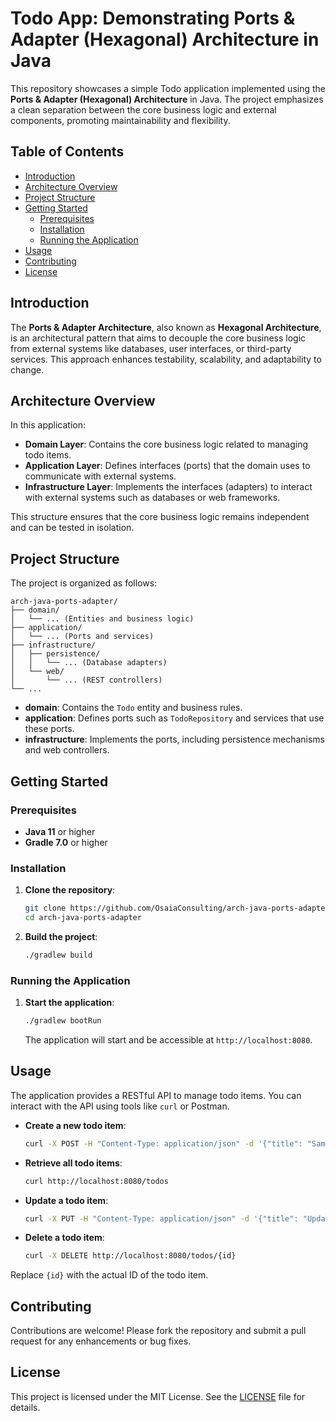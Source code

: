 # Todo App: Demonstrating Ports & Adapter (Hexagonal) Architecture in Java

This repository showcases a simple Todo application implemented using the **Ports & Adapter (Hexagonal) Architecture** in Java. The project emphasizes a clean separation between the core business logic and external components, promoting maintainability and flexibility.

## Table of Contents

- [Introduction](#introduction)
- [Architecture Overview](#architecture-overview)
- [Project Structure](#project-structure)
- [Getting Started](#getting-started)
  - [Prerequisites](#prerequisites)
  - [Installation](#installation)
  - [Running the Application](#running-the-application)
- [Usage](#usage)
- [Contributing](#contributing)
- [License](#license)

## Introduction

The **Ports & Adapter Architecture**, also known as **Hexagonal Architecture**, is an architectural pattern that aims to decouple the core business logic from external systems like databases, user interfaces, or third-party services. This approach enhances testability, scalability, and adaptability to change.

## Architecture Overview

In this application:

- **Domain Layer**: Contains the core business logic related to managing todo items.
- **Application Layer**: Defines interfaces (ports) that the domain uses to communicate with external systems.
- **Infrastructure Layer**: Implements the interfaces (adapters) to interact with external systems such as databases or web frameworks.

This structure ensures that the core business logic remains independent and can be tested in isolation.

## Project Structure

The project is organized as follows:

```
arch-java-ports-adapter/
├── domain/
│   └── ... (Entities and business logic)
├── application/
│   └── ... (Ports and services)
├── infrastructure/
│   ├── persistence/
│   │   └── ... (Database adapters)
│   └── web/
│       └── ... (REST controllers)
└── ...
```

- **domain**: Contains the `Todo` entity and business rules.
- **application**: Defines ports such as `TodoRepository` and services that use these ports.
- **infrastructure**: Implements the ports, including persistence mechanisms and web controllers.

## Getting Started

### Prerequisites

- **Java 11** or higher
- **Gradle 7.0** or higher

### Installation

1. **Clone the repository**:

   ```bash
   git clone https://github.com/OsaiaConsulting/arch-java-ports-adapter.git
   cd arch-java-ports-adapter
   ```

2. **Build the project**:

   ```bash
   ./gradlew build
   ```

### Running the Application

1. **Start the application**:

   ```bash
   ./gradlew bootRun
   ```

   The application will start and be accessible at `http://localhost:8080`.

## Usage

The application provides a RESTful API to manage todo items. You can interact with the API using tools like `curl` or Postman.

- **Create a new todo item**:

  ```bash
  curl -X POST -H "Content-Type: application/json" -d '{"title": "Sample Todo", "description": "This is a sample todo item."}' http://localhost:8080/todos
  ```

- **Retrieve all todo items**:

  ```bash
  curl http://localhost:8080/todos
  ```

- **Update a todo item**:

  ```bash
  curl -X PUT -H "Content-Type: application/json" -d '{"title": "Updated Todo", "description": "This is an updated todo item."}' http://localhost:8080/todos/{id}
  ```

- **Delete a todo item**:

  ```bash
  curl -X DELETE http://localhost:8080/todos/{id}
  ```

Replace `{id}` with the actual ID of the todo item.

## Contributing

Contributions are welcome! Please fork the repository and submit a pull request for any enhancements or bug fixes.

## License

This project is licensed under the MIT License. See the [LICENSE](LICENSE) file for details.
